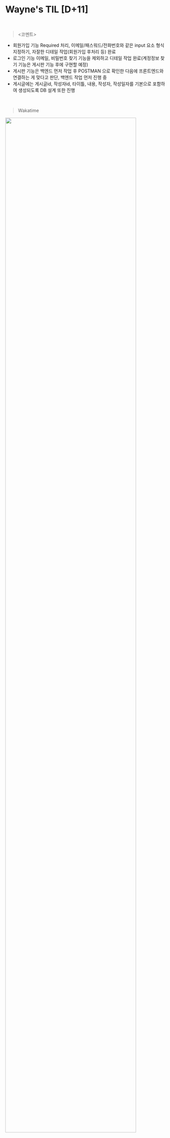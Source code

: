 Wayne's TIL [D+11]
===

<br>

><코멘트>

- 회원가입 기능 Required 처리, 이메일/패스워드/전화번호와 같은 input 요소 형식 지정하기, 자잘한 디테일 작업(회원가입 후처리 등) 완료
- 로그인 기능 이메일, 비밀번호 찾기 기능을 제외하고 디테일 작업 완료(계정정보 찾기 기능은 게시판 기능 후에 구현할 예정)
- 게시판 기능은 백엔드 먼저 작업 후 POSTMAN 으로 확인한 다음에 프론트엔드와 연결하는 게 맞다고 판단, 백엔드 작업 먼저 진행 중
- 게시글에는 게시글id, 작성자id, 타이틀, 내용, 작성자, 작성일자를 기본으로 포함하여 생성되도록 DB 설계 또한 진행

<br>

>Wakatime

<img src="https://github.com/RyeinKim/TIL/assets/25819095/558f08c8-cac6-4f7c-8901-7b10c7d0410e" width="90%">